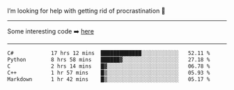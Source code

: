 I’m looking for help with getting rid of procrastination 🤔

-----

Some interesting code :arrow_right: [here](https://github.com/zhen8838/playground)

-----

<!--START_SECTION:waka-->

```txt
C#            17 hrs 12 mins  █████████████░░░░░░░░░░░░   52.11 %
Python        8 hrs 58 mins   ██████▓░░░░░░░░░░░░░░░░░░   27.18 %
C             2 hrs 14 mins   █▓░░░░░░░░░░░░░░░░░░░░░░░   06.78 %
C++           1 hr 57 mins    █▒░░░░░░░░░░░░░░░░░░░░░░░   05.93 %
Markdown      1 hr 42 mins    █▒░░░░░░░░░░░░░░░░░░░░░░░   05.17 %
```

<!--END_SECTION:waka-->

<!--
**zhen8838/zhen8838** is a ✨ _special_ ✨ repository because its `README.md` (this file) appears on your GitHub profile.

Here are some ideas to get you started:

- 🔭 I’m currently working on ...
- 🌱 I’m currently learning ...
- 👯 I’m looking to collaborate on ...
 ...
- 💬 Ask me about ...
- 📫 How to reach me: ...
- 😄 Pronouns: ...
- ⚡ Fun fact: ...
-->

